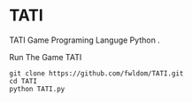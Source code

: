 # TATI
TATI Game Programing Languge Python .

Run The Game TATI
```
git clone https://github.com/fwldom/TATI.git
cd TATI
python TATI.py
